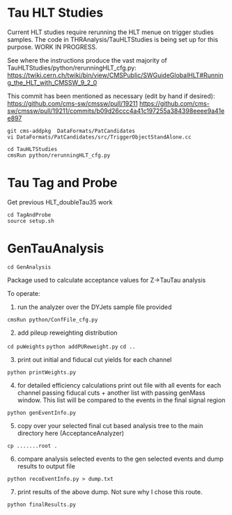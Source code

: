 # Tau HLT Studies
Current HLT studies require rerunning the HLT menue on trigger studies samples. The code in THRAnalysis/TauHLTStudies is being set up for this purpose. WORK IN PROGRESS.

See where the instructions produce the vast majority of TauHLTStudies/python/rerunningHLT_cfg.py:
    https://twiki.cern.ch/twiki/bin/view/CMSPublic/SWGuideGlobalHLT#Running_the_HLT_with_CMSSW_9_2_0


This commit has been mentioned as necessary (edit by hand if desired): 
    https://github.com/cms-sw/cmssw/pull/19211
    https://github.com/cms-sw/cmssw/pull/19211/commits/b09d26ccc4a41c197255a384398eeee9a41ee897
```
git cms-addpkg  DataFormats/PatCandidates
vi DataFormats/PatCandidates/src/TriggerObjectStandAlone.cc
```

```
cd TauHLTStudies
cmsRun python/rerunningHLT_cfg.py
```


# Tau Tag and Probe
Get previous HLT_doubleTau35 work

```
cd TagAndProbe
source setup.sh
```


# GenTauAnalysis

`cd GenAnalysis`

Package used to calculate acceptance values for Z->TauTau analysis

To operate:
1. run the analyzer over the DYJets sample file provided

`cmsRun python/ConfFile_cfg.py`

2. add pileup reweighting distribution

`cd puWeights`
`python addPUReweight.py`
`cd ..`

3. print out initial and fiducal cut yields for each channel

`python printWeights.py`

4. for detailed efficiency calculations print out file with all events for each channel passing fiducal cuts + another list with passing genMass window.  This list will be compared to the events in the final signal region

`python genEventInfo.py`

5. copy over your selected final cut based analysis tree to the main directory here (AcceptanceAnalyzer)

`cp .......root .`

6. compare analysis selected events to the gen selected events and dump results to output file

`python recoEventInfo.py > dump.txt`

7. print results of the above dump.  Not sure why I chose this route.

`python finalResults.py`
